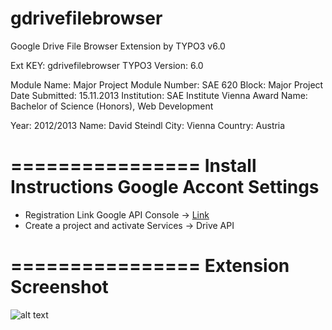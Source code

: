 gdrivefilebrowser
=================

Google Drive File Browser Extension by TYPO3 v6.0

Ext KEY:		gdrivefilebrowser
TYPO3 Version:	6.0

Module Name:	Major Project
Module Number:	SAE 620
Block:			Major Project
Date Submitted:	15.11.2013
Institution:	SAE Institute Vienna
Award Name: 	Bachelor of Science (Honors), 
				Web Development

Year:			2012/2013
Name:			David Steindl
City:			Vienna
Country:		Austria


================
Install Instructions Google Accont Settings
================

- Registration Link Google API Console -> [Link](http://code.google.com/apis/console "Google API Console")
- Create a project and activate Services -> Drive API




================
Extension Screenshot
================

![alt text](/path/img.jpg "Title")
